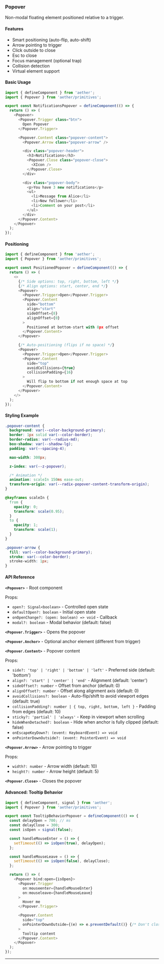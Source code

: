 ### Popover

Non-modal floating element positioned relative to a trigger.

#### Features

- Smart positioning (auto-flip, auto-shift)
- Arrow pointing to trigger
- Click outside to close
- Esc to close
- Focus management (optional trap)
- Collision detection
- Virtual element support

#### Basic Usage

```typescript
import { defineComponent } from 'aether';
import { Popover } from 'aether/primitives';

export const NotificationsPopover = defineComponent(() => {
  return () => (
    <Popover>
      <Popover.Trigger class="btn">
        Open Popover
      </Popover.Trigger>

      <Popover.Content class="popover-content">
        <Popover.Arrow class="popover-arrow" />

        <div class="popover-header">
          <h3>Notifications</h3>
          <Popover.Close class="popover-close">
            <XIcon />
          </Popover.Close>
        </div>

        <div class="popover-body">
          <p>You have 3 new notifications</p>
          <ul>
            <li>Message from Alice</li>
            <li>New follower</li>
            <li>Comment on your post</li>
          </ul>
        </div>
      </Popover.Content>
    </Popover>
  );
});
```

#### Positioning

```typescript
import { defineComponent } from 'aether';
import { Popover } from 'aether/primitives';

export const PositionedPopover = defineComponent(() => {
  return () => (
    <>
      {/* Side options: top, right, bottom, left */}
      {/* Align options: start, center, end */}
      <Popover>
        <Popover.Trigger>Open</Popover.Trigger>
        <Popover.Content
          side="bottom"
          align="start"
          sideOffset={8}
          alignOffset={0}
        >
          Positioned at bottom-start with 8px offset
        </Popover.Content>
      </Popover>

      {/* Auto-positioning (flips if no space) */}
      <Popover>
        <Popover.Trigger>Open</Popover.Trigger>
        <Popover.Content
          side="top"
          avoidCollisions={true}
          collisionPadding={16}
        >
          Will flip to bottom if not enough space at top
        </Popover.Content>
      </Popover>
    </>
  );
});
```

#### Styling Example

```css
.popover-content {
  background: var(--color-background-primary);
  border: 1px solid var(--color-border);
  border-radius: var(--radius-md);
  box-shadow: var(--shadow-lg);
  padding: var(--spacing-4);

  max-width: 300px;

  z-index: var(--z-popover);

  /* Animation */
  animation: scaleIn 150ms ease-out;
  transform-origin: var(--radix-popover-content-transform-origin);
}

@keyframes scaleIn {
  from {
    opacity: 0;
    transform: scale(0.95);
  }
  to {
    opacity: 1;
    transform: scale(1);
  }
}

.popover-arrow {
  fill: var(--color-background-primary);
  stroke: var(--color-border);
  stroke-width: 1px;
}
```

#### API Reference

**`<Popover>`** - Root component

Props:
- `open?: Signal<boolean>` - Controlled open state
- `defaultOpen?: boolean` - Initial open state
- `onOpenChange?: (open: boolean) => void` - Callback
- `modal?: boolean` - Modal behavior (default: false)

**`<Popover.Trigger>`** - Opens the popover

**`<Popover.Anchor>`** - Optional anchor element (different from trigger)

**`<Popover.Content>`** - Popover content

Props:
- `side?: 'top' | 'right' | 'bottom' | 'left'` - Preferred side (default: 'bottom')
- `align?: 'start' | 'center' | 'end'` - Alignment (default: 'center')
- `sideOffset?: number` - Offset from anchor (default: 0)
- `alignOffset?: number` - Offset along alignment axis (default: 0)
- `avoidCollisions?: boolean` - Auto-flip/shift to avoid viewport edges (default: true)
- `collisionPadding?: number | { top, right, bottom, left }` - Padding from edges (default: 10)
- `sticky?: 'partial' | 'always'` - Keep in viewport when scrolling
- `hideWhenDetached?: boolean` - Hide when anchor is fully clipped (default: false)
- `onEscapeKeyDown?: (event: KeyboardEvent) => void`
- `onPointerDownOutside?: (event: PointerEvent) => void`

**`<Popover.Arrow>`** - Arrow pointing to trigger

Props:
- `width?: number` - Arrow width (default: 10)
- `height?: number` - Arrow height (default: 5)

**`<Popover.Close>`** - Closes the popover

#### Advanced: Tooltip Behavior

```typescript
import { defineComponent, signal } from 'aether';
import { Popover } from 'aether/primitives';

export const TooltipBehaviorPopover = defineComponent(() => {
  const delayOpen = 700; // ms
  const delayClose = 300;
  const isOpen = signal(false);

  const handleMouseEnter = () => {
    setTimeout(() => isOpen(true), delayOpen);
  };

  const handleMouseLeave = () => {
    setTimeout(() => isOpen(false), delayClose);
  };

  return () => (
    <Popover bind:open={isOpen}>
      <Popover.Trigger
        on:mouseenter={handleMouseEnter}
        on:mouseleave={handleMouseLeave}
      >
        Hover me
      </Popover.Trigger>

      <Popover.Content
        side="top"
        onPointerDownOutside={(e) => e.preventDefault()} {/* Don't close on outside click */}
      >
        Tooltip content
      </Popover.Content>
    </Popover>
  );
});
```

---

